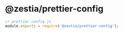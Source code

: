 # @zestia/prettier-config

```javascript
// prettier.config.js
module.exports = require('@zestia/prettier-config');
```
